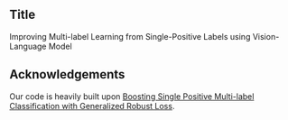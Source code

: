 ## Title
Improving Multi-label Learning from Single-Positive Labels using Vision-Language Model

## Acknowledgements
Our code is heavily built upon [Boosting Single Positive Multi-label Classification with Generalized Robust Loss](https://github.com/yan4xi1/GRLoss).
